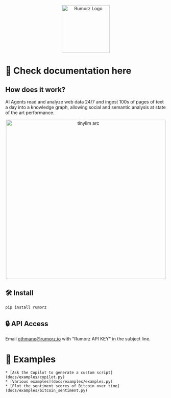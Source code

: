 
<p align="center">
    <img src="https://svgur.com/i/18SB.svg" alt="Rumorz Logo" width="150"/>
</p>

# 🚀 Check documentation here


## How does it work?

AI Agents read and analyze web data 24/7 and ingest 100s of pages of text a day into a knowledge graph, allowing
social and semantic analysis at state of the art performance.

<p align="center">
    <img src="https://github.com/user-attachments/assets/9f4c5a76-afa1-406a-bfad-d7ae07cb8c25" alt="tinyllm arc" width='500'>
</p>


## 🛠️ Install

```bash
pip install rumorz
```

## 🔒 API Access

Email othmane@rumorz.io with "Rumorz API KEY" in the subject line.

# 🚀 Examples
    * [Ask the Copilot to generate a custom script](docs/examples/copilot.py)
    * [Various examples](docs/examples/examples.py)
    * [Plot the sentiment scores of Bitcoin over time](docs/examples/bitcoin_sentiment.py)
